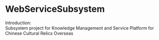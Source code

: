 # WebServiceSubsystem

Introduction:</br>
Subsystem project for Knowledge Management and Service Platform for Chinese Cultural Relics Overseas
